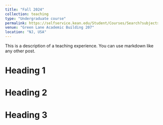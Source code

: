 ```yaml
---
title: "Fall 2024"
collection: teaching
type: "Undergraduate course"
permalink: https://selfservice.kean.edu/Student/Courses/Search?subjects=CPS
venue: "Green Lane Academic Building 207"
location: "NJ, USA"
---
```


This is a description of a teaching experience. You can use markdown like any other post.

Heading 1
======

Heading 2
======

Heading 3
======